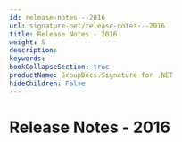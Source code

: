 ```yaml
---
id: release-notes---2016
url: signature-net/release-notes---2016
title: Release Notes - 2016
weight: 5
description: 
keywords: 
bookCollapseSection: true
productName: GroupDocs.Signature for .NET
hideChildren: False
---
```


# Release Notes - 2016



